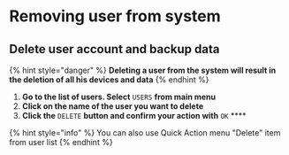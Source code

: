 # Removing user from system

## Delete user account and backup data

{% hint style="danger" %}
  **Deleting a user from the system will result in the deletion of all his devices and data**
{% endhint %}

1. **Go to the list of users. Select** `USERS` **from main menu**
2. **Click on the name of the user you want to delete**
3. **Click the** `DELETE` **button and confirm your action with** `OK` ****

{% hint style="info" %}
You can also use Quick Action menu "Delete" item from user list
{% endhint %}



